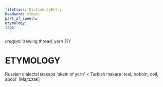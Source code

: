 ```yaml
---
fileClass: DictionaryEntry
headword: מאַקאַראַ
part_of_speech: 
etymology: 
tags: 
---
```

מאַקאַראַ
'sewing thread; yarn {?}'

ETYMOLOGY
===========
Russian dialectal макара 'skein of yarn' < Turkish makara 'reel, bobbin, coil, spool'
[Majtczak]